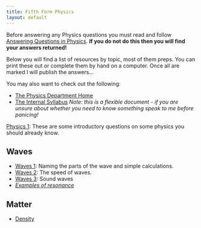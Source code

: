 ```yaml
---
title: Fifth Form Physics
layout: default
---
```

Before answering any Physics questions you must read and follow [Answering Questions in Physics](/answering-questions-in-physics.html).  **If you do not do this then you will find your answers returned!**

Below you will find a list of resources by topic, most of them preps.  You can print these out or complete them by hand on a computer.  Once all are marked I will publish the answers...

You may also want to check out the following:

 * [The Physics Department Home](https://homepages.westminster.org.uk/physics/home.asp)
 * [The Internal Syllabus](http://homepages.westminster.org.uk/physics/index.asp?content=5) *Note: this is a flexible document - if you are unsure about whether you need to know something speak to me before panicing!*

[Physics 1](physics-1.html): These are some introductory questions on some physics you should already know.
 
## Waves
* [Waves 1](waves-1.html): Naming the parts of the wave and simple calculations.
* [Waves 2](waves-2.html): The speed of waves.
* [Waves 3](waves-3.html): Sound waves
* *[Examples of resonance](resonance-examples.html)*

## Matter
* [Density](density.pdf)
